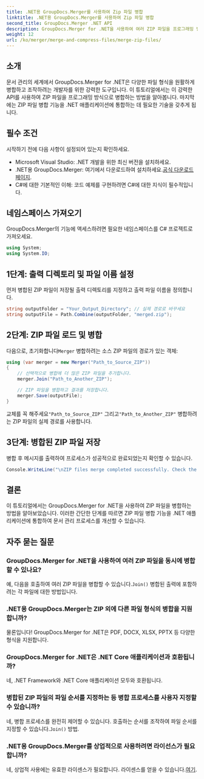 ```yaml
---
title: .NET용 GroupDocs.Merger를 사용하여 Zip 파일 병합
linktitle: .NET용 GroupDocs.Merger를 사용하여 Zip 파일 병합
second_title: GroupDocs.Merger .NET API
description: GroupDocs.Merger for .NET을 사용하여 여러 ZIP 파일을 프로그래밍 방식으로 병합하는 방법을 알아보세요. 이 단계별 튜토리얼은 전제 조건을 다룹니다.
weight: 12
url: /ko/merger/merge-and-compress-files/merge-zip-files/
---
```

## 소개

문서 관리의 세계에서 GroupDocs.Merger for .NET은 다양한 파일 형식을 원활하게 병합하고 조작하려는 개발자를 위한 강력한 도구입니다. 이 튜토리얼에서는 이 강력한 API를 사용하여 ZIP 파일을 프로그래밍 방식으로 병합하는 방법을 알아봅니다. 마지막에는 ZIP 파일 병합 기능을 .NET 애플리케이션에 통합하는 데 필요한 기술을 갖추게 됩니다.

## 필수 조건

시작하기 전에 다음 사항이 설정되어 있는지 확인하세요.

- Microsoft Visual Studio: .NET 개발을 위한 최신 버전을 설치하세요.
-  .NET용 GroupDocs.Merger: 여기에서 다운로드하여 설치하세요.[공식 다운로드 페이지](https://releases.groupdocs.com/merger/net/).
- C#에 대한 기본적인 이해: 코드 예제를 구현하려면 C#에 대한 지식이 필수적입니다.

## 네임스페이스 가져오기

GroupDocs.Merger의 기능에 액세스하려면 필요한 네임스페이스를 C# 프로젝트로 가져오세요.

```csharp
using System;
using System.IO;
```

## 1단계: 출력 디렉토리 및 파일 이름 설정

먼저 병합된 ZIP 파일이 저장될 출력 디렉토리를 지정하고 출력 파일 이름을 정의합니다.

```csharp
string outputFolder = "Your_Output_Directory"; // 실제 경로로 바꾸세요
string outputFile = Path.Combine(outputFolder, "merged.zip");
```

## 2단계: ZIP 파일 로드 및 병합

 다음으로, 초기화합니다`Merger` 병합하려는 소스 ZIP 파일의 경로가 있는 객체:

```csharp
using (var merger = new Merger("Path_to_Source_ZIP"))
{
    // 선택적으로 병합에 더 많은 ZIP 파일을 추가합니다.
    merger.Join("Path_to_Another_ZIP");

    // ZIP 파일을 병합하고 결과를 저장합니다.
    merger.Save(outputFile);
}
```

 교체를 꼭 해주세요`"Path_to_Source_ZIP"` 그리고`"Path_to_Another_ZIP"` 병합하려는 ZIP 파일의 실제 경로를 사용합니다.

## 3단계: 병합된 ZIP 파일 저장

병합 후 메시지를 출력하여 프로세스가 성공적으로 완료되었는지 확인할 수 있습니다.

```csharp
Console.WriteLine("\nZIP files merge completed successfully. Check the output in {0}", outputFolder);
```

## 결론

이 튜토리얼에서는 GroupDocs.Merger for .NET을 사용하여 ZIP 파일을 병합하는 방법을 알아보았습니다. 이러한 간단한 단계를 따르면 ZIP 파일 병합 기능을 .NET 애플리케이션에 통합하여 문서 관리 프로세스를 개선할 수 있습니다.

## 자주 묻는 질문

### GroupDocs.Merger for .NET을 사용하여 여러 ZIP 파일을 동시에 병합할 수 있나요?

 예, 다음을 호출하여 여러 ZIP 파일을 병합할 수 있습니다.`Join()` 병합된 출력에 포함하려는 각 파일에 대한 방법입니다.

### .NET용 GroupDocs.Merger는 ZIP 외에 다른 파일 형식의 병합을 지원합니까?

물론입니다! GroupDocs.Merger for .NET은 PDF, DOCX, XLSX, PPTX 등 다양한 형식을 지원합니다.

### GroupDocs.Merger for .NET은 .NET Core 애플리케이션과 호환됩니까?

네, .NET Framework와 .NET Core 애플리케이션 모두와 호환됩니다.

### 병합된 ZIP 파일의 파일 순서를 지정하는 등 병합 프로세스를 사용자 지정할 수 있습니까?

 네, 병합 프로세스를 완전히 제어할 수 있습니다. 호출하는 순서를 조작하여 파일 순서를 지정할 수 있습니다.`Join()` 방법.

### .NET용 GroupDocs.Merger를 상업적으로 사용하려면 라이선스가 필요합니까?

 네, 상업적 사용에는 유효한 라이센스가 필요합니다. 라이센스를 얻을 수 있습니다.[여기](https://purchase.groupdocs.com/buy).